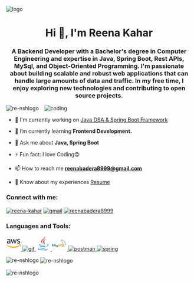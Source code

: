 ![logo](https://res.cloudinary.com/practicaldev/image/fetch/s--PHvvmnw8--/c_imagga_scale,f_auto,fl_progressive,h_420,q_auto,w_1000/https://dev-to-uploads.s3.amazonaws.com/uploads/articles/91ovedmu4grqhjh434rq.png)
<h1 align="center">Hi 👋, I'm Reena Kahar</h1>
<h3 align="center">A Backend Developer with a Bachelor's degree in Computer Engineering and expertise in Java, Spring Boot, Rest APIs, MySql, and Object-Oriented Programming. I'm passionate about building scalable and robust web applications that can handle large amounts of data and traffic. In my free time, I enjoy exploring new technologies and contributing to open source projects.</h3>

<img align="right" alt="coding" width="400" src="https://media2.giphy.com/media/L1R1tvI9svkIWwpVYr/200w.webp">

<p align="left"> <img src="https://komarev.com/ghpvc/?username=re-nshlogo&label=Profile%20views&color=0e75b6&style=flat" alt="re-nshlogo" /> </p>

- 🔭 I'm currently working on [Java DSA & Spring Boot Framework](https://github.com/Re-nshLoGo/BlogApi)

- 🌱 I’m currently learning **Frontend Development.**

- 💬 Ask me about **Java, Spring Boot**

- ⚡ Fun fact: I love Coding😊

- 📫 How to reach me **reenabadera8999@gmail.com**

- 📄 Know about my experiences [Resume](https://docs.google.com/document/d/1qAH9MsFJT5SVq9Jo7t40TMepX-3utEU-/edit)

### Connect with me:

<p align="left">
<a href="https://linkedin.com/in/reena-kahar" target="blank"><img align="center" src="https://raw.githubusercontent.com/rahuldkjain/github-profile-readme-generator/master/src/images/icons/Social/linked-in-alt.svg" alt="reena-kahar" height="30" width="40" /></a>
<a href="mailto:reenabadera8999@gmail.com" target="blank"><img align="center" src="https://img.icons8.com/color/35/000000/gmail.png" alt="gmail" height="30" width="40" /></a>
<a href="https://www.leetcode.com/reenabadera8999" target="blank"><img align="center" src="https://raw.githubusercontent.com/rahuldkjain/github-profile-readme-generator/master/src/images/icons/Social/leet-code.svg" alt="reenabadera8999" height="30" width="40" /></a>
</p>

<h3 align="left">Languages and Tools:</h3>
<p align="left"> <a href="https://aws.amazon.com" target="_blank" rel="noreferrer"> <img src="https://raw.githubusercontent.com/devicons/devicon/master/icons/amazonwebservices/amazonwebservices-original-wordmark.svg" alt="aws" width="40" height="40"/> </a> <a href="https://git-scm.com/" target="_blank" rel="noreferrer"> <img src="https://www.vectorlogo.zone/logos/git-scm/git-scm-icon.svg" alt="git" width="40" height="40"/> </a> <a href="https://www.java.com" target="_blank" rel="noreferrer"> <img src="https://raw.githubusercontent.com/devicons/devicon/master/icons/java/java-original.svg" alt="java" width="40" height="40"/> </a> <a href="https://www.mysql.com/" target="_blank" rel="noreferrer"> <img src="https://raw.githubusercontent.com/devicons/devicon/master/icons/mysql/mysql-original-wordmark.svg" alt="mysql" width="40" height="40"/> </a> <a href="https://postman.com" target="_blank" rel="noreferrer"> <img src="https://www.vectorlogo.zone/logos/getpostman/getpostman-icon.svg" alt="postman" width="40" height="40"/> </a> <a href="https://spring.io/" target="_blank" rel="noreferrer"> <img src="https://www.vectorlogo.zone/logos/springio/springio-icon.svg" alt="spring" width="40" height="40"/> </a> </p>

<p><img align="left" src="https://github-readme-stats.vercel.app/api/top-langs?username=re-nshlogo&show_icons=true&theme=dracula&title_color=ff8000&text_color=ffffff&bg_color=6a6a6a&locale=en&layout=compact&hide_border=true" alt="re-nshlogo" /></p>

<p>&nbsp;<img align="center" src="https://github-readme-stats.vercel.app/api?username=re-nshlogo&show_icons=true&theme=dracula&title_color=ff8000&text_color=ffffff&bg_color=6a6a6a&locale=en&hide_border=true" alt="re-nshlogo" /></p>

<p><img align="center" src="https://github-readme-streak-stats.herokuapp.com/?user=re-nshlogo&theme=highcontrast&hide_border=true" alt="re-nshlogo" /></p>
